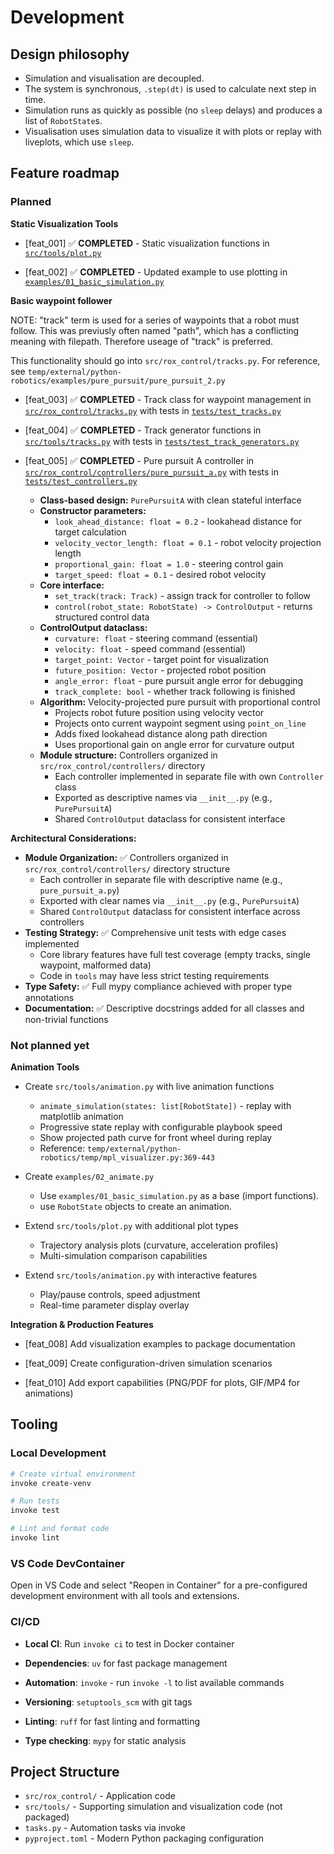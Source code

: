 # Development

## Design philosophy

* Simulation and visualisation are decoupled.
* The system is synchronous, `.step(dt)` is used to calculate next step in time.
* Simulation runs as quickly as possible (no `sleep` delays) and produces a list of `RobotState`s.
* Visualisation uses simulation data to visualize it with plots or replay with liveplots, which use `sleep`.

## Feature roadmap

### Planned
**Static Visualization Tools**

* [feat_001] ✅ **COMPLETED** - Static visualization functions in [`src/tools/plot.py`](src/tools/plot.py)

* [feat_002] ✅ **COMPLETED** - Updated example to use plotting in [`examples/01_basic_simulation.py`](examples/01_basic_simulation.py)

**Basic waypoint follower**

NOTE: "track" term is used for a series of waypoints that a robot must follow. This was previusly
often named "path", which has a conflicting meaning with filepath. Therefore useage of "track" is preferred.

This functionality should go into `src/rox_control/tracks.py`.
For reference, see `temp/external/python-robotics/examples/pure_pursuit/pure_pursuit_2.py`

* [feat_003] ✅ **COMPLETED** - Track class for waypoint management in [`src/rox_control/tracks.py`](src/rox_control/tracks.py) with tests in [`tests/test_tracks.py`](tests/test_tracks.py)

* [feat_004] ✅ **COMPLETED** - Track generator functions in [`src/tools/tracks.py`](src/tools/tracks.py) with tests in [`tests/test_track_generators.py`](tests/test_track_generators.py)

* [feat_005] ✅ **COMPLETED** - Pure pursuit A controller in [`src/rox_control/controllers/pure_pursuit_a.py`](src/rox_control/controllers/pure_pursuit_a.py) with tests in [`tests/test_controllers.py`](tests/test_controllers.py)
    - **Class-based design:** `PurePursuitA` with clean stateful interface  
    - **Constructor parameters:**
      - `look_ahead_distance: float = 0.2` - lookahead distance for target calculation
      - `velocity_vector_length: float = 0.1` - robot velocity projection length
      - `proportional_gain: float = 1.0` - steering control gain
      - `target_speed: float = 0.1` - desired robot velocity
    - **Core interface:**
      - `set_track(track: Track)` - assign track for controller to follow
      - `control(robot_state: RobotState) -> ControlOutput` - returns structured control data
    - **ControlOutput dataclass:**
      - `curvature: float` - steering command (essential)
      - `velocity: float` - speed command (essential)
      - `target_point: Vector` - target point for visualization
      - `future_position: Vector` - projected robot position
      - `angle_error: float` - pure pursuit angle error for debugging
      - `track_complete: bool` - whether track following is finished
    - **Algorithm:** Velocity-projected pure pursuit with proportional control
      - Projects robot future position using velocity vector
      - Projects onto current waypoint segment using `point_on_line`
      - Adds fixed lookahead distance along path direction
      - Uses proportional gain on angle error for curvature output
    - **Module structure:** Controllers organized in `src/rox_control/controllers/` directory
      - Each controller implemented in separate file with own `Controller` class
      - Exported as descriptive names via `__init__.py` (e.g., `PurePursuitA`)
      - Shared `ControlOutput` dataclass for consistent interface

**Architectural Considerations:**
- **Module Organization:** ✅ Controllers organized in `src/rox_control/controllers/` directory structure
  - Each controller in separate file with descriptive name (e.g., `pure_pursuit_a.py`)
  - Exported with clear names via `__init__.py` (e.g., `PurePursuitA`)
  - Shared `ControlOutput` dataclass for consistent interface across controllers
- **Testing Strategy:** ✅ Comprehensive unit tests with edge cases implemented
  - Core library features have full test coverage (empty tracks, single waypoint, malformed data)
  - Code in `tools` may have less strict testing requirements
- **Type Safety:** ✅ Full mypy compliance achieved with proper type annotations
- **Documentation:** ✅ Descriptive docstrings added for all classes and non-trivial functions



### Not planned yet

**Animation Tools**

* Create `src/tools/animation.py` with live animation functions
    - `animate_simulation(states: list[RobotState])` - replay with matplotlib animation
    - Progressive state replay with configurable playbook speed
    - Show projected path curve for front wheel during replay
    - Reference: `temp/external/python-robotics/temp/mpl_visualizer.py:369-443`


* Create `examples/02_animate.py`
    - Use `examples/01_basic_simulation.py` as a base (import functions).
    - use `RobotState` objects to create an animation.



*  Extend `src/tools/plot.py` with additional plot types
    - Trajectory analysis plots (curvature, acceleration profiles)
    - Multi-simulation comparison capabilities

* Extend `src/tools/animation.py` with interactive features
    - Play/pause controls, speed adjustment
    - Real-time parameter display overlay

**Integration & Production Features**

* [feat_008] Add visualization examples to package documentation

* [feat_009] Create configuration-driven simulation scenarios

* [feat_010] Add export capabilities (PNG/PDF for plots, GIF/MP4 for animations)


## Tooling

### Local Development
```bash
# Create virtual environment
invoke create-venv

# Run tests
invoke test

# Lint and format code
invoke lint
```

### VS Code DevContainer
Open in VS Code and select "Reopen in Container" for a pre-configured development environment with all tools and extensions.

### CI/CD

* **Local CI**: Run `invoke ci` to test in Docker container


* **Dependencies**: `uv` for fast package management
* **Automation**: `invoke` - run `invoke -l` to list available commands
* **Versioning**: `setuptools_scm` with git tags
* **Linting**: `ruff` for fast linting and formatting
* **Type checking**: `mypy` for static analysis

## Project Structure

* `src/rox_control/` - Application code
* `src/tools/` - Supporting simulation and visualization code (not packaged)
* `tasks.py` - Automation tasks via invoke
* `pyproject.toml` - Modern Python packaging configuration

